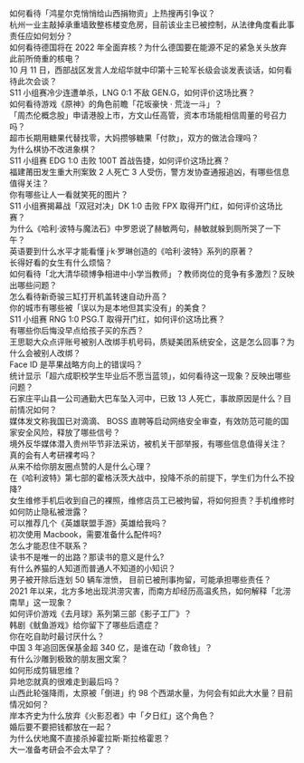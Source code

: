 如何看待「鸿星尔克悄悄给山西捐物资」上热搜再引争议？  
杭州一业主敲掉承重墙致整栋楼变危房，目前该业主已被控制，从法律角度看此事责任应如何划分？  
如何看待德国将在 2022 年全面弃核？为什么德国要在能源不足的紧急关头放弃此前所倚重的核电？  
10 月 11 日，西部战区发言人龙绍华就中印第十三轮军长级会谈发表谈话，如何看待此次会谈？  
S11 小组赛冷少连遭单杀，LNG 0:1 不敌 GEN.G，如何评价这场比赛？  
如何看待游戏《原神》的角色前瞻「花坂豪快 · 荒泷一斗」？  
「周杰伦概念股」申请港股上市，方文山任高管，资本市场能相信周董的号召力吗？  
超市长期用糖果代替找零，大妈攒够糖果「付款」，双方的做法合理吗？  
为什么棋协不改进象棋？  
S11 小组赛 EDG 1:0 击败 100T 首战告捷，如何评价这场比赛？  
福建莆田发生重大刑案致 2 人死亡 3 人受伤，警方发协查通报追凶，有哪些信息值得关注？  
你有哪些让人一看就笑死的图片？  
S11 小组赛揭幕战「双冠对决」DK 1:0 击败 FPX 取得开门红，如何评价这场比赛？  
为什么《哈利·波特与魔法石》中罗恩说了赫敏两句，赫敏就躲到厕所哭了一下午？  
英语要到什么水平才能看懂 j·k·罗琳创造的《哈利·波特》系列的原著？  
长得好看的女生有什么烦恼？  
如何看待「北大清华硕博争相进中小学当教师」？教师岗位的竞争有多激烈？反映出哪些问题？  
怎么看待新奇骏三缸打开机盖转速自动升高？  
你的城市有哪些被「误以为是本地但其实没有」的美食？  
S11 小组赛 RNG 1:0 PSG.T 取得开门红，如何评价这场比赛？  
有哪些你后悔没早点给孩子买的东西？  
王思聪大众点评账号被别人改绑手机号码，质疑美团系统安全，这是怎么回事？为什么会被别人改绑？  
Face ID 是苹果战略方向上的错误吗？  
统计显示「超六成职校学生毕业后不愿当蓝领」，如何看待这一现象？反映出哪些问题？  
石家庄平山县一公司通勤大巴车坠入河中，已致 13 人死亡，事故原因是什么？目前情况如何？  
媒体发文称我国已对滴滴、 BOSS 直聘等启动网络安全审查，有效防范可能的国家安全风险，释放了哪些信号？  
境外反华媒体潜入贵州毕节非法采访，被机关干部举报，有哪些信息值得关注？  
真的会有人考研裸考吗？  
从来不给你朋友圈点赞的人是什么心理？  
在《哈利波特》第七部的霍格沃茨大战中，投降不杀的前提下，学生们为什么不投降?  
女生维修手机后收到自己的裸照，维修店员工已被拘留，将如何担责？手机维修时如何防止隐私被泄露？  
可以推荐几个《英雄联盟手游》英雄给我吗？  
初次使用 Macbook，需要准备什么配件吗?  
怎么才能忍住不联系？  
读书不是唯一的出路？那读书的意义是什么?  
有什么养猫的人知道而普通人不知道的小知识？  
男子被开除后连划 50 辆车泄愤， 目前已被刑事拘留，可能承担哪些责任？  
2021 年以来，北方多地出现洪涝灾害，而南方却经历高温炙热，如何解释「北涝南旱」这一现象？  
如何评价游戏《去月球》系列第三部《影子工厂》？  
韩剧《鱿鱼游戏》给你留下了哪些后遗症？  
你在吃自助时最讨厌什么？  
中国 3 年追回医保基金超 340 亿，是谁在动「救命钱」？  
有什么沙雕到极致的朋友圈文案？  
如何形成剪辑思维？  
异地恋就真的很难走到最后吗？  
山西此轮强降雨，太原被「倒进」约 98 个西湖水量，为何会有如此大水量？目前情况如何？  
岸本齐史为什么放弃《火影忍者》中「夕日红」这个角色？  
婚后要不要把钱都放在一起？  
为什么伏地魔不直接杀掉霍拉斯·斯拉格霍恩？  
大一准备考研会不会太早了？  
